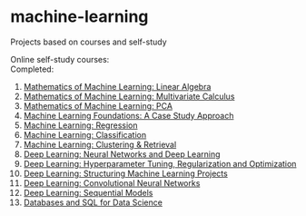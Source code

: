 # machine-learning
Projects based on courses and self-study

Online self-study courses:  
Completed:
1. [Mathematics of Machine Learning: Linear Algebra](https://www.coursera.org/learn/linear-algebra-machine-learning/home/welcome)
2. [Mathematics of Machine Learning: Multivariate Calculus](https://www.coursera.org/learn/multivariate-calculus-machine-learning/home/welcome)
3. [Mathematics of Machine Learning: PCA](https://www.coursera.org/learn/pca-machine-learning/home/welcome)
4. [Machine Learning Foundations: A Case Study Approach](https://www.coursera.org/learn/ml-foundations/home/welcome)
5. [Machine Learning: Regression](https://www.coursera.org/learn/ml-regression/home/welcome)
6. [Machine Learning: Classification](https://www.coursera.org/learn/ml-classification/home/welcome)
7. [Machine Learning: Clustering & Retrieval](https://www.coursera.org/learn/ml-clustering-and-retrieval/home/welcome)
8. [Deep Learning: Neural Networks and Deep Learning](https://www.coursera.org/learn/neural-networks-deep-learning/home/welcome)
9. [Deep Learning: Hyperparameter Tuning, Regularization and Optimization](https://www.coursera.org/learn/deep-neural-network/home/welcome)
10. [Deep Learning: Structuring Machine Learning Projects](https://www.coursera.org/learn/machine-learning-projects/home/welcome)
11. [Deep Learning: Convolutional Neural Networks](https://www.coursera.org/learn/convolutional-neural-networks/home/welcome)
12. [Deep Learning: Sequential Models](https://www.coursera.org/learn/nlp-sequence-models/home/welcome)
13. [Databases and SQL for Data Science ](https://www.coursera.org/learn/sql-data-science/home/welcome)
